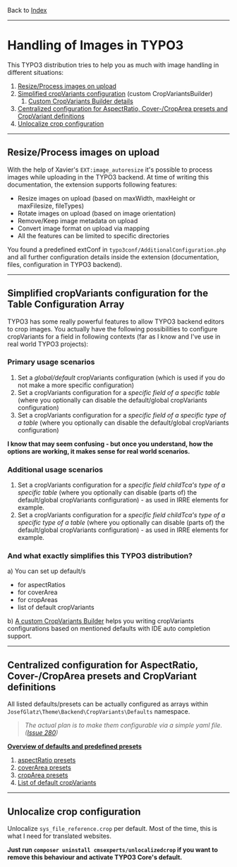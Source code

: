 Back to [Index](../Index.md)

---

# Handling of Images in TYPO3

This TYPO3 distribution tries to help you as much with image handling in
different situations:

1. [Resize/Process images on upload](#resizeprocess-images-on-upload)
2. [Simplified cropVariants configuration](#simplified-cropvariants-configuration-for-the-table-configuration-array)
   (custom CropVariantsBuilder)
   1. [Custom CropVariants Builder details](CropVariantsBuilder.md)
3. [Centralized configuration for AspectRatio, Cover-/CropArea presets and CropVariant definitions](#centralized-configuration-for-aspectratio-cover-croparea-presets-and-cropvariant-definitions)
4. [Unlocalize crop configuration](#unlocalize-crop-configuration)

---

## Resize/Process images on upload

With the help of Xavier's `EXT:image_autoresize` it's possible to
process images while uploading in the TYPO3 backend. At time of writing
this documentation, the extension supports following features:

* Resize images on upload (based on maxWidth, maxHeight or maxFilesize,
  fileTypes)
* Rotate images on upload (based on image orientation)
* Remove/Keep image metadata on upload
* Convert image format on upload via mapping
* All the features can be limited to specific directories

You found a predefined extConf in
`typo3conf/AdditionalConfiguration.php` and all further configuration
details inside the extension (documentation, files, configuration in
TYPO3 backend).

---

## Simplified cropVariants configuration for the Table Configuration Array

TYPO3 has some really powerful features to allow TYPO3 backend editors
to crop images. You actually have the following possibilities to
configure cropVariants for a field in following contexts (far as I know
and I've use in real world TYPO3 projects):

### Primary usage scenarios

1. Set a *global/default* cropVariants configuration (which is used if
   you do not make a more specific configuration)
2. Set a cropVariants configuration for a *specific field of a specific
   table* (where you optionally can disable the default/global
   cropVariants configuration)
3. Set a cropVariants configuration for a *specific field of a specific
   type of a table* (where you optionally can disable the default/global
   cropVariants configuration)

**I know that may seem confusing - but once you understand, how the
options are working, it makes sense for real world scenarios.**

### Additional usage scenarios

1. Set a cropVariants configuration for a *specific field childTca's
   type of a specific table* (where you optionally can disable (parts
   of) the default/global cropVariants configuration) - as used in IRRE
   elements for example.
2. Set a cropVariants configuration for a *specific field childTca's
   type of a specific type of a table* (where you optionally can disable
   (parts of) the default/global cropVariants configuration) - as used
   in IRRE elements for example.

### And what exactly simplifies this TYPO3 distribution?

a) You can set up default/s
* for aspectRatios
* for coverArea
* for cropAreas
* list of default cropVariants

b) [A custom CropVariants Builder](CropVariantsBuilder.md) helps you
writing cropVariants configurations based on mentioned defaults with IDE
auto completion support.

---

## Centralized configuration for AspectRatio, Cover-/CropArea presets and CropVariant definitions

All listed defaults/presets can be actually configured as arrays within
`JosefGlatz\Theme\Backend\CropVariants\Defaults` namespace.

>*The actual plan is to make them configurable via a simple yaml file.
>([Issue 280](https://github.com/josefglatz/TYPO3-Distribution/issues/280))*

[**Overview of defaults and predefined presets**](DefaultsAndPresets.md)

1. [aspectRatio presets](DefaultsAndPresets.md#predefined-aspectratios)
2. [coverArea presets](DefaultsAndPresets.md#predefined-coverareas)
3. [cropArea presets](DefaultsAndPresets.md#predefined-cropareas)
4. [List of default cropVariants](DefaultsAndPresets.md#list-of-default-cropvariants)

---

## Unlocalize crop configuration

Unlocalize `sys_file_reference.crop` per default. Most of the time, this
is what I need for translated websites.

**Just run `composer uninstall cmsexperts/unlocalizedcrop` if you want
to remove this behaviour and activate TYPO3 Core's default.**
